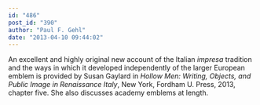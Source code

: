 ```yaml
---
id: "486"
post_id: "390"
author: "Paul F. Gehl"
date: "2013-04-10 09:44:02"
---
```

An excellent and highly original new account of the Italian <em>impresa</em> tradition and the ways in which it developed independently of the larger European emblem is provided by Susan Gaylard in <em>Hollow Men: Writing, Objects, and Public Image in Renaissance Italy</em>, New York, Fordham U. Press, 2013, chapter five. She also discusses academy emblems at length.
